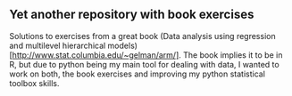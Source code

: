 ## Yet another repository with book exercises

Solutions to exercises from a great book (Data analysis using regression and multilevel hierarchical models)[http://www.stat.columbia.edu/~gelman/arm/]. The book implies it to be in R, but due to python being my main tool for dealing with data, I wanted to work on both, the book exercises and improving my python statistical toolbox skills.